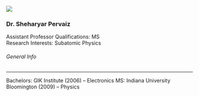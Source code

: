 [![](https://giki.edu.pk/wp-content/uploads/2019/11/profile-picture-1-640x450.webp)](https://giki.edu.pk/wp-content/uploads/2019/11/profile-picture-1.webp)
### Dr. Sheharyar Pervaiz
Assistant Professor
Qualifications: MS  
Research Interests: Subatomic Physics
###### General Info
* * *
Bachelors:
GIK Institute (2006) – Electronics
MS:
Indiana University Bloomington (2009) – Physics
